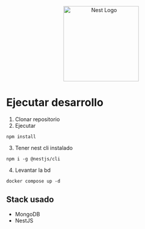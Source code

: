 <p align="center">
  <a href="http://nestjs.com/" target="blank"><img src="https://nestjs.com/img/logo-small.svg" width="200" alt="Nest Logo" /></a>
</p>

# Ejecutar desarrollo
1. Clonar repositorio
2. Ejecutar

```
npm install
```

3. Tener nest cli instalado
```
npm i -g @nestjs/cli
```
4. Levantar la bd
```
docker compose up -d
```
## Stack usado
* MongoDB
* NestJS
